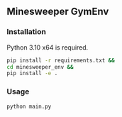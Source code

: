 ## Minesweeper GymEnv

### Installation

Python 3.10 x64 is required.
```bash
pip install -r requirements.txt && 
cd minesweeper_env && 
pip install -e .
```

### Usage

```bash
python main.py
```